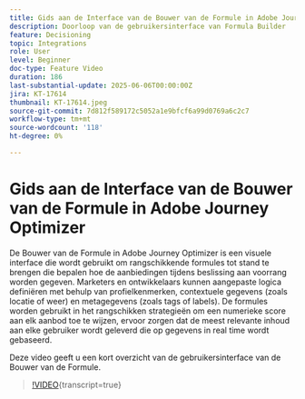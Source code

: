 ```yaml
---
title: Gids aan de Interface van de Bouwer van de Formule in Adobe Journey Optimizer
description: Doorloop van de gebruikersinterface van Formula Builder
feature: Decisioning
topic: Integrations
role: User
level: Beginner
doc-type: Feature Video
duration: 186
last-substantial-update: 2025-06-06T00:00:00Z
jira: KT-17614
thumbnail: KT-17614.jpeg
source-git-commit: 7d812f589172c5052a1e9bfcf6a99d0769a6c2c7
workflow-type: tm+mt
source-wordcount: '118'
ht-degree: 0%

---
```


# Gids aan de Interface van de Bouwer van de Formule in Adobe Journey Optimizer

De Bouwer van de Formule in Adobe Journey Optimizer is een visuele interface die wordt gebruikt om rangschikkende formules tot stand te brengen die bepalen hoe de aanbiedingen tijdens beslissing aan voorrang worden gegeven. Marketers en ontwikkelaars kunnen aangepaste logica definiëren met behulp van profielkenmerken, contextuele gegevens (zoals locatie of weer) en metagegevens (zoals tags of labels). De formules worden gebruikt in het rangschikken strategieën om een numerieke score aan elk aanbod toe te wijzen, ervoor zorgen dat de meest relevante inhoud aan elke gebruiker wordt geleverd die op gegevens in real time wordt gebaseerd.


Deze video geeft u een kort overzicht van de gebruikersinterface van de Bouwer van de Formule.

>[!VIDEO](https://video.tv.adobe.com/v/3463738?quality=12&learn=on){transcript=true}
